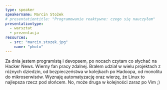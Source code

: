 ```yaml
---
type: speaker
speakername: Marcin Stożek
# presentationtitle: "Programowanie reaktywne: czego się nauczyłem"
presentationtype: 
  - warsztat
  - prezentacja 
resources:
  - src: "marcin.stozek.jpg"
    name: "photo"
---
```


Za dnia jestem programistą i devopsem, po nocach czytam co słychać na Hacker News. Wierny fan pracy zdalnej. Brałem udział w wielu projektach z różnych dziedzin, od bezpieczeństwa w kolejkach po Hadoopa, od monolitu do mikroserwisów.
Wyznaję automatyzację oraz wierzę, że Linux to najlepsza rzecz pod słońcem. No, może druga w kolejności zaraz po Vim ;)
